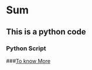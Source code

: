 # Sum
## This is a python code
### Python Script 
###[To know More](https://www.youtube.com/watch?v=sQ4xF-4IysM)
